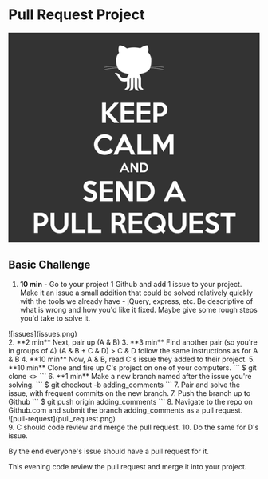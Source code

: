 # Pull Request Project
![request](request.gif)
## Basic Challenge

1. **10 min** - Go to your project 1 Github and add 1 issue to your project. Make it an issue a small addition that could be solved relatively quickly with the tools we already have - jQuery, express, etc. Be descriptive of what is wrong and how you'd like it fixed. Maybe give some rough steps you'd take to solve it.
<div style='width:300px;'>![issues](issues.png)</div>
2. **2 min** Next, pair up (A & B)
3. **3 min** Find another pair (so you're in groups of 4) (A & B + C & D)
> C & D follow the same instructions as for A & B
4. **10 min** Now, A & B, read C's issue they added to their project.
5. **10 min** Clone and fire up C's project on one of your computers.
```
$ git clone <<url>>
```
6. **1 min** Make a new branch named after the issue you're solving.
```
$ git checkout -b adding_comments
```
7. Pair and solve the issue, with frequent commits on the new branch.
7. Push the branch up to Github
```
$ git push origin adding_comments
```
8. Navigate to the repo on Github.com and submit the branch adding_comments as a pull request.
<div style='width:300px'>![pull-request](pull_request.png)</div>
9. C should code review and merge the pull request.
10. Do the same for D's issue.

By the end everyone's issue should have a pull request for it.

This evening code review the pull request and merge it into your project.
